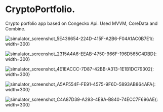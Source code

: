 # CryptoPortfolio.
Crypto porfolio app based on Congecko Api. Used MVVM, CoreData and Combine. 


![simulator_screenshot_5E436654-224D-415F-A2B6-F04A1AC0B7E1](https://user-images.githubusercontent.com/113336356/233302063-fcde0ddf-c91c-4520-ac04-faa659756bf3.png){: width=300}

![simulator_screenshot_2315A4A6-EEAB-4750-966F-196D565C4DBD](https://user-images.githubusercontent.com/113336356/233302159-33c7a0f8-ef39-4d7b-a05a-0b6aa1bf100d.png){: width=300}

![simulator_screenshot_4E1EACCC-7D87-42BB-A313-1E1B1DC79302](https://user-images.githubusercontent.com/113336356/233302288-6b896cdc-8880-48e8-a890-7e73c7fc24cc.png){: width=300}

![simulator_screenshot_A5AF554F-FE91-4575-9F6D-5893AB864AFA](https://user-images.githubusercontent.com/113336356/233302433-671b47-bcfa-4ef0-ac1b-fda72d7bee49.png){: width=300}

![simulator_screenshot_C4A87D39-A293-4E9A-B840-74ECC7F696AE](https://user-images.githubusercontent.com/113336356/233302505-cce49c3e-4af0-4a59-80f2-4b28af80b8e1.png){: width=300}

